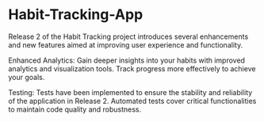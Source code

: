 # Habit-Tracking-App

Release 2 of the Habit Tracking project introduces several enhancements and new features aimed at improving user experience and functionality.

Enhanced Analytics: Gain deeper insights into your habits with improved analytics and visualization tools. Track progress more effectively to achieve your goals.

Testing:
Tests have been implemented to ensure the stability and reliability of the application in Release 2. 
Automated tests cover critical functionalities to maintain code quality and robustness.